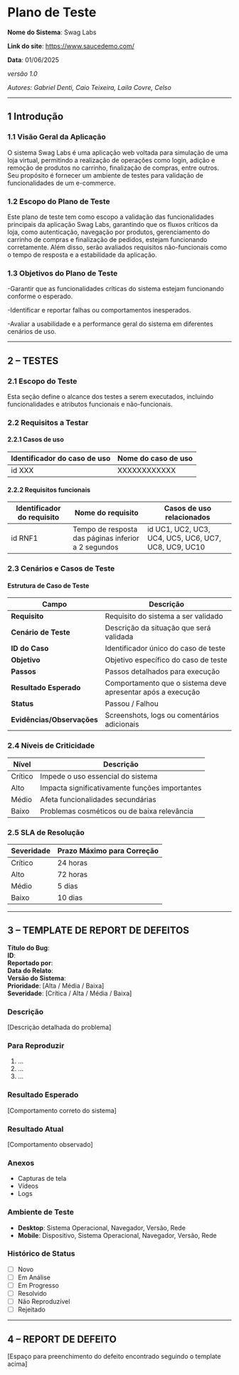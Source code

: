 # Plano de Teste

**Nome do Sistema**: Swag Labs 

**Link do site**: https://www.saucedemo.com/

**Data**: 01/06/2025

*versão 1.0*

   *Autores: Gabriel Denti, Caio Teixeira, Laila Covre, Celso*

---

## 1 Introdução

### 1.1 Visão Geral da Aplicação  
O sistema Swag Labs é uma aplicação web voltada para simulação de uma loja virtual, permitindo a realização de operações como login, adição e remoção de produtos no carrinho, finalização de compras, entre outros. Seu propósito é fornecer um ambiente de testes para validação de funcionalidades de um e-commerce.

### 1.2 Escopo do Plano de Teste  
Este plano de teste tem como escopo a validação das funcionalidades principais da aplicação Swag Labs, garantindo que os fluxos críticos da loja, como autenticação, navegação por produtos, gerenciamento do carrinho de compras e finalização de pedidos, estejam funcionando corretamente. Além disso, serão avaliados requisitos não-funcionais como o tempo de resposta e a estabilidade da aplicação.

### 1.3 Objetivos do Plano de Teste  
-Garantir que as funcionalidades críticas do sistema estejam funcionando conforme o esperado.

-Identificar e reportar falhas ou comportamentos inesperados.

-Avaliar a usabilidade e a performance geral do sistema em diferentes cenários de uso.

---

## 2 – TESTES

### 2.1 Escopo do Teste  
Esta seção define o alcance dos testes a serem executados, incluindo funcionalidades e atributos funcionais e não-funcionais.

### 2.2 Requisitos a Testar

#### 2.2.1 Casos de uso

| Identificador do caso de uso | Nome do caso de uso       |
|------------------------------|---------------------------|
| id XXX                       | XXXXXXXXXXXX             |

#### 2.2.2 Requisitos funcionais

| Identificador do requisito | Nome do requisito                                      | Casos de uso relacionados                              |
|----------------------------|--------------------------------------------------------|--------------------------------------------------------|
| id RNF1                    | Tempo de resposta das páginas inferior a 2 segundos    | id UC1, UC2, UC3, UC4, UC5, UC6, UC7, UC8, UC9, UC10   |

### 2.3 Cenários e Casos de Teste

#### Estrutura de Caso de Teste

| Campo                     | Descrição                                                        |
|---------------------------|------------------------------------------------------------------|
| **Requisito**             | Requisito do sistema a ser validado                              |
| **Cenário de Teste**      | Descrição da situação que será validada                          |
| **ID do Caso**            | Identificador único do caso de teste                             |
| **Objetivo**              | Objetivo específico do caso de teste                             |
| **Passos**                | Passos detalhados para execução                                  |
| **Resultado Esperado**    | Comportamento que o sistema deve apresentar após a execução      |
| **Status**                | Passou / Falhou                                                  |
| **Evidências/Observações**| Screenshots, logs ou comentários adicionais                      |

### 2.4 Níveis de Criticidade

| Nível    | Descrição                                               |
|----------|---------------------------------------------------------|
| Crítico  | Impede o uso essencial do sistema                       |
| Alto     | Impacta significativamente funções importantes          |
| Médio    | Afeta funcionalidades secundárias                       |
| Baixo    | Problemas cosméticos ou de baixa relevância             |

### 2.5 SLA de Resolução

| Severidade | Prazo Máximo para Correção |
|------------|----------------------------|
| Crítico    | 24 horas                   |
| Alto       | 72 horas                   |
| Médio      | 5 dias                     |
| Baixo      | 10 dias                    |

---

## 3 – TEMPLATE DE REPORT DE DEFEITOS

**Título do Bug**:  
**ID**:  
**Reportado por**:  
**Data do Relato**:  
**Versão do Sistema**:  
**Prioridade**: [Alta / Média / Baixa]  
**Severidade**: [Crítica / Alta / Média / Baixa]

### Descrição  
[Descrição detalhada do problema]

### Para Reproduzir  
1. …  
2. …  
3. …

### Resultado Esperado  
[Comportamento correto do sistema]

### Resultado Atual  
[Comportamento observado]

### Anexos  
- Capturas de tela  
- Vídeos  
- Logs

### Ambiente de Teste  
- **Desktop**: Sistema Operacional, Navegador, Versão, Rede  
- **Mobile**: Dispositivo, Sistema Operacional, Navegador, Versão, Rede

### Histórico de Status  
- [ ] Novo  
- [ ] Em Análise  
- [ ] Em Progresso  
- [ ] Resolvido  
- [ ] Não Reproduzível  
- [ ] Rejeitado  

---

## 4 – REPORT DE DEFEITO

[Espaço para preenchimento do defeito encontrado seguindo o template acima]

